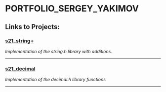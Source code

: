# PORTFOLIO_SERGEY_YAKIMOV
## Links to Projects:
### [s21_string+](https://github.com/Garjelin/s21_string/)

_Implementation of the string.h library with additions._

---

### [s21_decimal](https://github.com/Garjelin/s21_decimal/)

_Implementation of the decimal.h library functions_

---
